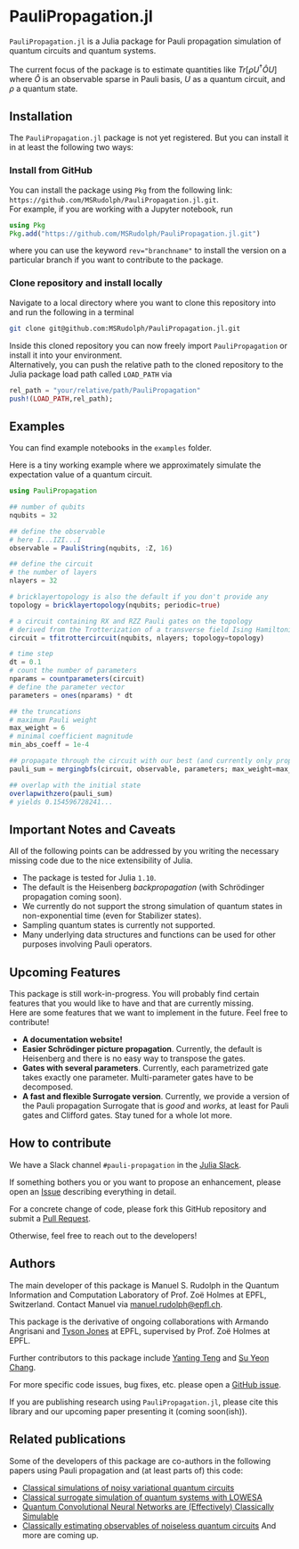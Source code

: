 # PauliPropagation.jl
`PauliPropagation.jl` is a Julia package for Pauli propagation simulation of quantum circuits and quantum systems.

The current focus of the package is to estimate quantities like $`Tr[\rho U^\dagger \hat{O} U]`$ where $`\hat{O}`$ is an observable sparse in Pauli basis, $`U`$ as a quantum circuit, and $`\rho`$ a quantum state.


## Installation

The `PauliPropagation.jl` package is not yet registered. But you can install it in at least the following two ways:

### Install from GitHub
You can install the package using `Pkg` from the following link: `https://github.com/MSRudolph/PauliPropagation.jl.git`.\
For example, if you are working with a Jupyter notebook, run
```julia
using Pkg
Pkg.add("https://github.com/MSRudolph/PauliPropagation.jl.git")
```
where you can use the keyword `rev="branchname"` to install the version on a particular branch if you want to contribute to the package.

### Clone repository and install locally 
Navigate to a local directory where you want to clone this repository into and run the following in a terminal
```bash
git clone git@github.com:MSRudolph/PauliPropagation.jl.git
```
Inside this cloned repository you can now freely import `PauliPropagation` or install it into your environment.\
Alternatively, you can push the relative path to the cloned repository to the Julia package load path called `LOAD_PATH` via
```julia
rel_path = "your/relative/path/PauliPropagation"
push!(LOAD_PATH,rel_path);
```

## Examples

You can find example notebooks in the `examples` folder.

Here is a tiny working example where we approximately simulate the expectation value of a quantum circuit.
```julia
using PauliPropagation

## number of qubits
nqubits = 32

## define the observable
# here I...IZI...I
observable = PauliString(nqubits, :Z, 16)

## define the circuit
# the number of layers
nlayers = 32

# bricklayertopology is also the default if you don't provide any
topology = bricklayertopology(nqubits; periodic=true)

# a circuit containing RX and RZZ Pauli gates on the topology
# derived from the Trotterization of a transverse field Ising Hamiltonian
circuit = tfitrottercircuit(nqubits, nlayers; topology=topology)

# time step
dt = 0.1
# count the number of parameters
nparams = countparameters(circuit)
# define the parameter vector
parameters = ones(nparams) * dt

## the truncations
# maximum Pauli weight
max_weight = 6
# minimal coefficient magnitude
min_abs_coeff = 1e-4

## propagate through the circuit with our best (and currently only propagation method)
pauli_sum = mergingbfs(circuit, observable, parameters; max_weight=max_weight, min_abs_coeff=min_abs_coeff)

## overlap with the initial state
overlapwithzero(pauli_sum)
# yields 0.154596728241...
```

## Important Notes and Caveats
All of the following points can be addressed by you writing the necessary missing code due to the nice extensibility of Julia.
- The package is tested for Julia `1.10`.
- The default is the Heisenberg _backpropagation_ (with Schrödinger propagation coming soon).
- We currently do not support the strong simulation of quantum states in non-exponential time (even for Stabilizer states).
- Sampling quantum states is currently not supported.
- Many underlying data structures and functions can be used for other purposes involving Pauli operators.

## Upcoming Features
This package is still work-in-progress. You will probably find certain features that you would like to have and that are currently missing.\
Here are some features that we want to implement in the future. Feel free to contribute!
- **A documentation website!**
- **Easier Schrödinger picture propagation**. Currently, the default is Heisenberg and there is no easy way to transpose the gates.
- **Gates with several parameters**. Currently, each parametrized gate takes exactly one parameter. Multi-parameter gates have to be decomposed.
- **A fast and flexible Surrogate version**. Currently, we provide a version of the Pauli propagation Surrogate that is _good_ and _works_, at least for Pauli gates and Clifford gates. Stay tuned for a whole lot more.

## How to contribute
We have a Slack channel `#pauli-propagation` in the [Julia Slack](https://join.slack.com/t/julialang/shared_invite/zt-2tyfzahid-QwVkpO13UA~9hyffV7UYMg).

If something bothers you or you want to propose an enhancement, please open an [Issue](https://github.com/MSRudolph/PauliPropagation.jl/issues) describing everything in detail.

For a concrete change of code, please fork this GitHub repository and submit a [Pull Request](https://github.com/MSRudolph/PauliPropagation.jl/pulls).

Otherwise, feel free to reach out to the developers!

## Authors

The main developer of this package is Manuel S. Rudolph in the Quantum Information and Computation Laboratory of Prof. Zoë Holmes at EPFL, Switzerland.
Contact Manuel via manuel.rudolph@epfl.ch.

This package is the derivative of ongoing collaborations with Armando Angrisani and [Tyson Jones](https://github.com/TysonRayJones) at EPFL, supervised by Prof. Zoë Holmes at EPFL.

Further contributors to this package include [Yanting Teng](https://github.com/teng10) and [Su Yeon Chang](https://github.com/sychang42).

For more specific code issues, bug fixes, etc. please open a [GitHub issue](https://github.com/MSRudolph/PauliPropagation.jl/issues).

If you are publishing research using `PauliPropagation.jl`, please cite this library and our upcoming paper presenting it (coming soon(ish)).

## Related publications
Some of the developers of this package are co-authors in the following papers using Pauli propagation and (at least parts of) this code:
- [Classical simulations of noisy variational quantum circuits](https://arxiv.org/abs/2306.05400)
- [Classical surrogate simulation of quantum systems with LOWESA](https://arxiv.org/abs/2308.09109)
- [Quantum Convolutional Neural Networks are (Effectively) Classically Simulable](https://arxiv.org/abs/2408.12739)
- [Classically estimating observables of noiseless quantum circuits](https://arxiv.org/abs/2409.01706)
And more are coming up.
